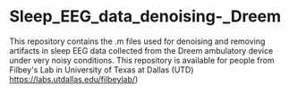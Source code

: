 # Sleep_EEG_data_denoising-_Dreem
This repository contains the .m files used for denoising and removing artifacts in sleep EEG data collected from the Dreem ambulatory device under very noisy conditions. This repository is available for people from Filbey's Lab in University of Texas at Dallas (UTD) https://labs.utdallas.edu/filbeylab/)
